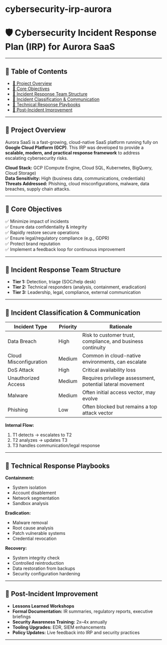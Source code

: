 # cybersecurity-irp-aurora

# 🛡️ Cybersecurity Incident Response Plan (IRP) for Aurora SaaS 

---

## 🧭 Table of Contents

- [📌 Project Overview](#-project-overview)
- [🎯 Core Objectives](#-core-objectives)
- [👥 Incident Response Team Structure](#-incident-response-team-structure)
- [🚨 Incident Classification & Communication](#-incident-classification--communication)
- [🔧 Technical Response Playbooks](#-technical-response-playbooks)
- [🔄 Post-Incident Improvement](#-post-incident-improvement)
  
---

## 📌 Project Overview

Aurora SaaS is a fast-growing, cloud-native SaaS platform running fully on **Google Cloud Platform (GCP)**. This IRP was developed to provide a **scalable, modern, and practical response framework** to address escalating cybersecurity risks.

**Cloud Stack:** GCP (Compute Engine, Cloud SQL, Kubernetes, BigQuery, Cloud Storage)  
**Data Sensitivity:** High (business data, communications, credentials)  
**Threats Addressed:** Phishing, cloud misconfigurations, malware, data breaches, supply chain attacks.

---

## 🎯 Core Objectives

✅ Minimize impact of incidents  
✅ Ensure data confidentiality & integrity  
✅ Rapidly restore secure operations  
✅ Ensure legal/regulatory compliance (e.g., GDPR)  
✅ Protect brand reputation  
✅ Implement a feedback loop for continuous improvement

---

## 👥 Incident Response Team Structure

- **Tier 1:** Detection, triage (SOC/help desk)
- **Tier 2:** Technical responders (analysis, containment, eradication)
- **Tier 3:** Leadership, legal, compliance, external communication

---

## 🚨 Incident Classification & Communication

| Incident Type          | Priority | Rationale                                                                 |
|------------------------|----------|---------------------------------------------------------------------------|
| Data Breach            | High     | Risk to customer trust, compliance, and business continuity               |
| Cloud Misconfiguration | Medium   | Common in cloud-native environments, can escalate                         |
| DoS Attack             | High     | Critical availability loss                                                |
| Unauthorized Access    | Medium   | Requires privilege assessment, potential lateral movement                 |
| Malware                | Medium   | Often initial access vector, may evolve                                   |
| Phishing               | Low      | Often blocked but remains a top attack vector                             |

**Internal Flow:**  
1. T1 detects → escalates to T2  
2. T2 analyzes → updates T3  
3. T3 handles communication/legal response  

---

## 🔧 Technical Response Playbooks

**Containment:**  
- System isolation  
- Account disablement  
- Network segmentation  
- Sandbox analysis  

**Eradication:**  
- Malware removal  
- Root cause analysis  
- Patch vulnerable systems  
- Credential revocation  

**Recovery:**  
- System integrity check  
- Controlled reintroduction  
- Data restoration from backups  
- Security configuration hardening


---

## 🔄 Post-Incident Improvement

- **Lessons Learned Workshops**  
- **Formal Documentation:** IR summaries, regulatory reports, executive briefings  
- **Security Awareness Training:** 2x–4x annually  
- **Tooling Upgrades:** EDR, SIEM enhancements  
- **Policy Updates:** Live feedback into IRP and security practices  

---

